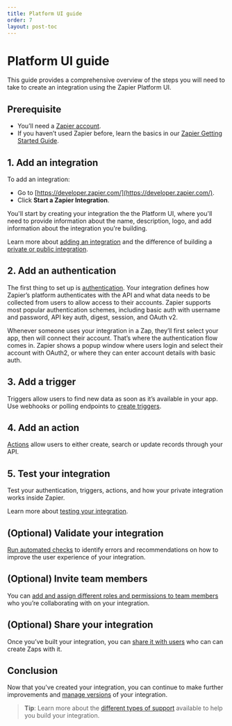 ```yaml
---
title: Platform UI guide
order: 7
layout: post-toc
---
```


# Platform UI guide

This guide provides a comprehensive overview of the steps you will need to take to create an integration using the Zapier Platform UI.

## Prerequisite

- You’ll need a [Zapier account](https://zapier.com/sign-up).
- If you haven’t used Zapier before, learn the basics in our [Zapier Getting Started Guide](https://zapier.com/learn/zapier-quick-start-guide/).

## 1. Add an integration

To add an integration:

- Go to [https://developer.zapier.com/](https://developer.zapier.com/).
- Click **Start a Zapier Integration**.

You'll start by creating your integration the the Platform UI, where you'll need to provide information about the name, description, logo, and add information about the integration you're building.

Learn more about [adding an integration](https://platform.zapier.com/build/add) and the difference of building a [private or public integration](https://platform.zapier.com/quickstart/private-vs-public-integrations).


## 2. Add an authentication

The first thing to set up is [authentication](https://platform.zapier.com/build/auth). Your integration defines how Zapier’s platform authenticates with the API and what data needs to be collected from users to allow access to their accounts. Zapier supports most popular authentication schemes, including basic auth with username and password, API key auth, digest, session, and OAuth v2.

Whenever someone uses your integration in a Zap, they’ll first select your app, then will connect their account. That’s where the authentication flow comes in. Zapier shows a popup window where users login and select their account with OAuth2, or where they can enter account details with basic auth.

## 3. Add a trigger

Triggers allow users to find new data as soon as it’s available in your app. Use webhooks or polling endpoints to [create triggers](https://platform.zapier.com/build/trigger).

## 4. Add an action

[Actions](https://platform.zapier.com/build/action) allow users to either create, search or update records through your API.

## 5. Test your integration

Test your authentication, triggers, actions, and how your private integration works inside Zapier.

Learn more about [testing your integration](https://platform.zapier.com/build/test-integration).

## (Optional) Validate your integration

[Run automated checks](https://platform.zapier.com/publish/integration-checks-reference) to identify errors and recommendations on how to improve the user experience of your integration.

## (Optional) Invite team members

You can [add and assign different roles and permissions to team members](https://platform.zapier.com/manage/invite-team-member) who you’re collaborating with on your integration.

## (Optional) Share your integration

Once you’ve built your integration, you can [share it with users](https://platform.zapier.com/manage/share-integration) who can can create Zaps with it.

## Conclusion

Now that you've created your integration, you can continue to make further improvements and [manage versions](https://platform.zapier.com/manage/versions-ui) of your integration.


> **Tip**: Learn more about the [different types of support](https://platform.zapier.com/quickstart/support) available to help you build your integration.